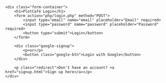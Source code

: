 <!DOCTYPE html>
<html lang="en">
<head>
    <meta charset="UTF-8">
    <meta name="viewport" content="width=device-width, initial-scale=1.0">
    <title>PlotCafé | Login</title>
    <link rel="stylesheet" href="css/style.css">
</head>
<body class="login-page">

    <div class="form-container">
        <h1>PlotCafé Login</h1>
        <form action="php/login.php" method="POST">
            <input type="email" name="email" placeholder="Email" required>
            <input type="password" name="password" placeholder="Password" required>
            <button type="submit">Login</button>
        </form>

        <div class="google-signup">
            <p>or</p>
            <button class="google-btn">Login with Google</button>
        </div>

        <p class="redirect">Don't have an account? <a href="signup.html">Sign up here</a></p>
    </div>

</body>
</html>